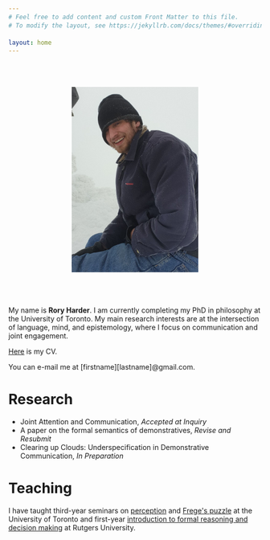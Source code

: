 ```yaml
---
# Feel free to add content and custom Front Matter to this file.
# To modify the layout, see https://jekyllrb.com/docs/themes/#overriding-theme-defaults

layout: home
---
```


<center><img src="mountpicture.png" style="max-width:50%;" vspace="50" onclick="this.src='IMG_3309.jpeg'"></center>

My name is <b>Rory Harder</b>. I am currently completing my PhD in philosophy at the University of Toronto. My main research interests are at the intersection of language, mind, and epistemology, where I focus on communication and joint engagement.

<a href="rh-cv.pdf">Here</a> is my CV.

You can e-mail me at [firstname][lastname]@gmail.com.

# Research

* Joint Attention and Communication, *Accepted at Inquiry*
* A paper on the formal semantics of demonstratives, *Revise and Resubmit*
* Clearing up Clouds: Underspecification in Demonstrative Communication, *In Preparation*

# Teaching

I have taught third-year seminars on <a href="rh-mind-syllabus.pdf">perception</a> and <a href="fpsyll.pdf">Frege's puzzle</a> at the University of Toronto and first-year <a href="syllabus.pdf">introduction to formal reasoning and decision making</a> at Rutgers University.

<!-- As a teaching assistant at the University of Toronto, I have run tutorials for second-year courses on metaphysics and epistemology, ancient philosophy, early modern philosophy, and probability theory; and a first-year introduction to philosophy course. -->





